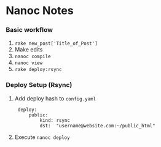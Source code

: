 Nanoc Notes
============

### Basic workflow

1. `rake new_post['Title_of_Post']`
2. Make edits
3. `nanoc compile`
4. `nanoc view`
5. `rake deploy:rsync`

### Deploy Setup (Rsync)

1. Add deploy hash to `config.yaml`

        deploy:
            public:
                kind: rsync
                dst:  "username@website.com:~/public_html"

2. Execute `nanoc deploy`
